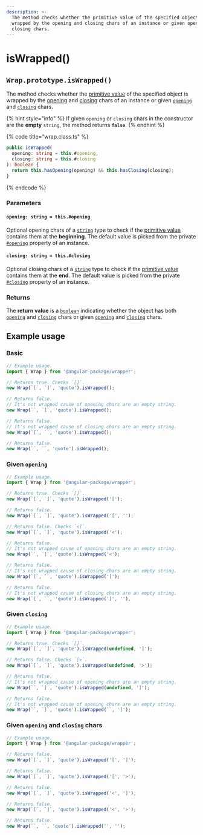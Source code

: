 ```yaml
---
description: >-
  The method checks whether the primitive value of the specified object is
  wrapped by the opening and closing chars of an instance or given opening and
  closing chars.
---
```


# isWrapped()

## `Wrap.prototype.isWrapped()`

The method checks whether the [primitive value](valueof.md) of the specified object is wrapped by the [opening](../accessors/get-opening.md) and [closing](../accessors/get-closing.md) chars of an instance or given [`opening`](iswrapped.md#opening-string-this.-opening) and [`closing`](iswrapped.md#closing-string-this.-closing) chars.

{% hint style="info" %}
If given `opening` or `closing` chars in the constructor are the **empty** `string`, the method returns **`false`**.
{% endhint %}

{% code title="wrap.class.ts" %}
```typescript
public isWrapped(
  opening: string = this.#opening,
  closing: string = this.#closing
): boolean {
  return this.hasOpening(opening) && this.hasClosing(closing);
}
```
{% endcode %}

### Parameters

#### `opening: string = this.#opening`

Optional opening chars of a [`string`](https://developer.mozilla.org/en-US/docs/Web/JavaScript/Reference/Global\_Objects/String) type to check if the [primitive value](valueof.md) contains them at the **beginning**. The default value is picked from the private [`#opening`](../properties/opening.md) property of an instance.

#### `closing: string = this.#closing`

Optional closing chars of a [`string`](https://developer.mozilla.org/en-US/docs/Web/JavaScript/Reference/Global\_Objects/String) type to check if the [primitive value](valueof.md) contains them at the **end**. The default value is picked from the private [`#closing`](../properties/closing.md) property of an instance.

### Returns

The **return value** is a [`boolean`](https://developer.mozilla.org/en-US/docs/Web/JavaScript/Reference/Global\_Objects/Boolean) indicating whether the object has both [`opening`](../accessors/get-opening.md) and [`closing`](../accessors/get-closing.md) chars or given [`opening`](iswrapped.md#opening-string-this.-opening) and [`closing`](iswrapped.md#closing-string-this.-closing) chars.

## Example usage

### Basic

```typescript
// Example usage.
import { Wrap } from '@angular-package/wrapper';

// Returns true. Checks `[]`.
new Wrap(`[`, `]`, 'quote').isWrapped();

// Returns false.
// It's not wrapped cause of opening chars are an empty string.
new Wrap(``, `]`, 'quote').isWrapped();

// Returns false.
// It's not wrapped cause of closing chars are an empty string.
new Wrap(`[`, ``, 'quote').isWrapped();

// Returns false.
new Wrap(``, ``, 'quote').isWrapped();
```

### Given `opening`

```typescript
// Example usage.
import { Wrap } from '@angular-package/wrapper';

// Returns true. Checks `[]`.
new Wrap(`[`, `]`, 'quote').isWrapped('[');

// Returns false.
new Wrap(`[`, `]`, 'quote').isWrapped('[', '');

// Returns false. Checks `<]`.
new Wrap(`[`, `]`, 'quote').isWrapped('<');

// Returns false.
// It's not wrapped cause of opening chars are an empty string.
new Wrap(``, `]`, 'quote').isWrapped('<');

// Returns false.
// It's not wrapped cause of closing chars are an empty string.
new Wrap(`[`, ``, 'quote').isWrapped('[');

// Returns false.
// It's not wrapped cause of closing chars are an empty string.
new Wrap(`[`, ``, 'quote').isWrapped('[', ''),
```

### Given `closing`

```typescript
// Example usage.
import { Wrap } from '@angular-package/wrapper';

// Returns true. Checks `[]`.
new Wrap(`[`, `]`, 'quote').isWrapped(undefined, ']');

// Returns false. Checks `[>`.
new Wrap(`[`, `]`, 'quote').isWrapped(undefined, '>');

// Returns false.
// It's not wrapped cause of opening chars are an empty string.
new Wrap(``, `]`, 'quote').isWrapped(undefined, ']');

// Returns false.
// It's not wrapped cause of opening chars are an empty string.
new Wrap(``, `]`, 'quote').isWrapped(``, ']');
```

### Given `opening` and `closing` chars

```typescript
// Example usage.
import { Wrap } from '@angular-package/wrapper';

// Returns false.
new Wrap(`[`, `]`, 'quote').isWrapped('[', ']');

// Returns false.
new Wrap(`[`, `]`, 'quote').isWrapped('[', '>');

// Returns false.
new Wrap(`[`, `]`, 'quote').isWrapped('<', ']');

// Returns false.
new Wrap(`[`, `]`, 'quote').isWrapped('<', '>');

// Returns false.
new Wrap(``, ``, 'quote').isWrapped('', '');
```
